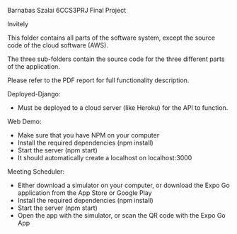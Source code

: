 Barnabas Szalai 6CCS3PRJ Final Project

Invitely

This folder contains all parts of the software system, except the source code of the cloud software (AWS).

The three sub-folders contain the source code for the three different parts of the application.

Please refer to the PDF report for full functionality description.


Deployed-Django:

- Must be deployed to a cloud server (like Heroku) for the API to function.

Web Demo:

- Make sure that you have NPM on your computer
- Install the required dependencies (npm install)
- Start the server (npm start)
- It should automatically create a localhost on localhost:3000

Meeting Scheduler:

- Either download a simulator on your computer, or download the Expo Go application from the App Store or Google Play
- Install the required dependencies (npm install)
- Start the server (npm start)
- Open the app with the simulator, or scan the QR code with the Expo Go App
